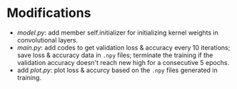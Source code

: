 # Modifications

- *model.py*: add member self.initializer for initializing kernel weights in convolutional layers.
- *main.py*: add codes to get validation loss & accuracy every 10 iterations; save loss & accuracy data in `.npy` files; terminate the training if the validation accuracy doesn't reach new high for a consecutive 5 epochs.
- add *plot.py*: plot loss & accurcy based on the `.npy` files generated in training.
